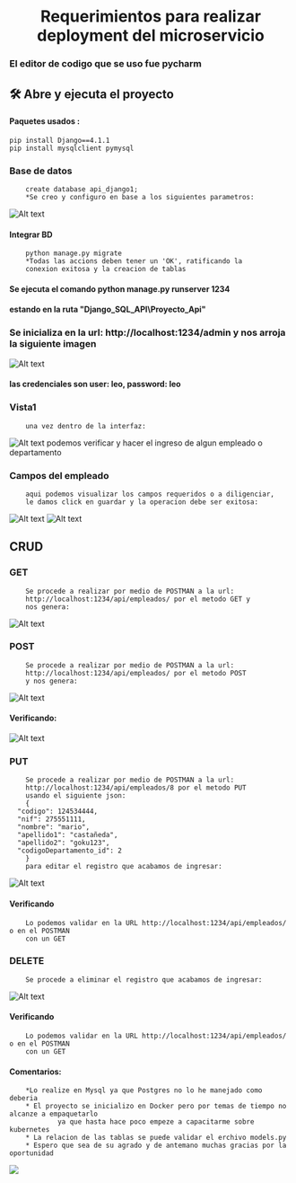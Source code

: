 
<h1 align="center"> Requerimientos para realizar deployment del microservicio </h1>
<h3>El editor de codigo que se uso fue pycharm </h3>


## 🛠️ Abre y ejecuta el proyecto

#### Paquetes usados :
    pip install Django==4.1.1
    pip install mysqlclient pymysql 

### Base de datos
        create database api_django1;
        *Se creo y configuro en base a los siguientes parametros:
![Alt text]( ./img/BD.JPG "BD")

#### Integrar BD
        python manage.py migrate 
        *Todas las accions deben tener un 'OK', ratificando la 
        conexion exitosa y la creacion de tablas






#### Se ejecuta el comando python manage.py runserver 1234
#### estando en la ruta "Django_SQL_API\Proyecto_Api"    


### Se inicializa en la url: http://localhost:1234/admin y nos arroja la siguiente imagen
![Alt text]( ./img/Login.JPG "login")
#### las credenciales son user: leo, password: leo

### Vista1
        una vez dentro de la interfaz:
![Alt text]( ./img/Vista1.JPG "Vista1")
        podemos verificar y hacer el ingreso de algun empleado o departamento

### Campos del empleado
        aqui podemos visualizar los campos requeridos o a diligenciar, 
        le damos click en guardar y la operacion debe ser exitosa:
![Alt text]( ./img/Empleado1.JPG "Empleado1")
![Alt text]( ./img/Success1.JPG "Success1")

<h2> CRUD </h2>

### GET
        Se procede a realizar por medio de POSTMAN a la url:
        http://localhost:1234/api/empleados/ por el metodo GET y 
        nos genera:
![Alt text]( ./img/Postman2.JPG "Postman2")

### POST
        Se procede a realizar por medio de POSTMAN a la url:
        http://localhost:1234/api/empleados/ por el metodo POST
        y nos genera:
![Alt text]( ./img/Postman3.JPG "Postman3")
#### Verificando:
![Alt text]( ./img/Postman4.JPG "Postman4")

### PUT
        Se procede a realizar por medio de POSTMAN a la url:
        http://localhost:1234/api/empleados/8 por el metodo PUT 
        usando el siguiente json:
        {
      "codigo": 124534444,
      "nif": 275551111,
      "nombre": "mario",
      "apellido1": "castañeda",
      "apellido2": "goku123",
      "codigoDepartamento_id": 2
        }
        para editar el registro que acabamos de ingresar:
![Alt text]( ./img/Postman5.JPG "Postman5")
#### Verificando
        Lo podemos validar en la URL http://localhost:1234/api/empleados/ o en el POSTMAN
        con un GET

### DELETE
        Se procede a eliminar el registro que acabamos de ingresar:
![Alt text]( ./img/Postman6.JPG "Postman6")  
#### Verificando
        Lo podemos validar en la URL http://localhost:1234/api/empleados/ o en el POSTMAN
        con un GET

#### Comentarios:
        *Lo realize en Mysql ya que Postgres no lo he manejado como deberia
        * El proyecto se inicializo en Docker pero por temas de tiempo no alcanze a empaquetarlo
                ya que hasta hace poco empeze a capacitarme sobre kubernetes
        * La relacion de las tablas se puede validar el erchivo models.py
        * Espero que sea de su agrado y de antemano muchas gracias por la oportunidad

<p align="left">
   <img src="https://img.shields.io/badge/STATUS-%20ENTREGADO-green">
   </p>


    
